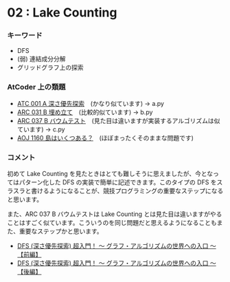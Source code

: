 # 02 : Lake Counting

### キーワード

- DFS
- (弱) 連結成分分解
- グリッドグラフ上の探索

### AtCoder 上の類題

- [ATC 001 A 深さ優先探索](https://atcoder.jp/contests/atc001/tasks/dfs_a)　(かなり似ています) -> a.py
- [ARC 031 B 埋め立て](https://atcoder.jp/contests/arc031/tasks/arc031_2)　(比較的似ています) -> b.py
- [ARC 037 B バウムテスト](https://atcoder.jp/contests/arc037/tasks/arc037_b)　(見た目は違いますが実装するアルゴリズムは似ています) -> c.py
- [AOJ 1160 島はいくつある？](http://judge.u-aizu.ac.jp/onlinejudge/description.jsp?id=1160&lang=jp)　(ほぼまったくそのままな問題です)

### コメント

初めて Lake Counting を見たときはとても難しそうに思えましたが、今となってはパターン化した DFS の実装で簡単に記述できます。このタイプの DFS をスラスラと書けるようになることが、競技プログラミングの重要なステップになると思います。

また、ARC 037 B バウムテストは Lake Counting とは見た目は違いますがやることはすごく似ています。こういうのを同じ問題だと思えるようになることもまた、重要なステップかと思います。

- [DFS (深さ優先探索) 超入門！ 〜 グラフ・アルゴリズムの世界への入口 〜【前編】](https://qiita.com/drken/items/4a7869c5e304883f539b)
- [DFS (深さ優先探索) 超入門！ 〜 グラフ・アルゴリズムの世界への入口 〜【後編】](https://qiita.com/drken/items/a803d4fc4a727e02f7ba)